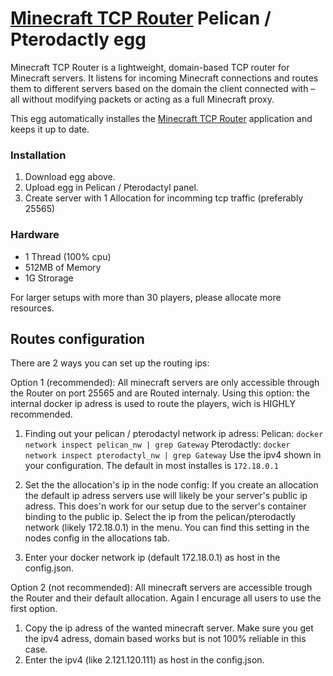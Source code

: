 # [Minecraft TCP Router](https://github.com/Lostes-Burger/MinecraftTcpRouter) Pelican / Pterodactly egg
Minecraft TCP Router is a lightweight, domain-based TCP router for Minecraft servers.
It listens for incoming Minecraft connections and routes them to different servers based on the domain the client connected with – all without modifying packets or acting as a full Minecraft proxy.

This egg automatically installes the [Minecraft TCP Router](https://github.com/Lostes-Burger/MinecraftTcpRouter) application and keeps it up to date.

### Installation
1. Download egg above.
2. Upload egg in Pelican / Pterodactyl panel.
3. Create server with 1 Allocation for incomming tcp traffic (preferably 25565)

### Hardware
- 1 Thread (100% cpu)
- 512MB of Memory 
- 1G Strorage

For larger setups with more than 30 players, please allocate more resources.

## Routes configuration
There are 2 ways you can set up the routing ips:

Option 1 (recommended):
All minecraft servers are only accessible through the Router on port 25565 and are Routed internaly.
Using this option: the internal docker ip adress is used to route the players, wich is HIGHLY recommended.

1. Finding out your pelican / pterodactyl network ip adress:
    Pelican: `docker network inspect pelican_nw | grep Gateway`
    Pterodactly: `docker network inspect pterodactyl_nw | grep Gateway`
    Use the ipv4 shown in your configuration. The default in most installes is `172.18.0.1`

2. Set the the allocation's ip in the node config:
    If you create an allocation the default ip adress servers use will likely be your server's public ip adress.
    This does'n work for our setup due to the server's container binding to the public ip.
    Select the ip from the pelican/pterodactly network (likely 172.18.0.1) in the menu.
    You can find this setting in the nodes config in the allocations tab.

3. Enter your docker network ip (default 172.18.0.1) as host in the config.json.

Option 2 (not recommended):
All minecraft servers are accessible trough the Router and their default allocation.
Again I encurage all users to use the first option.

1. Copy the ip adress of the wanted minecraft server. Make sure you get the ipv4 adress, domain based works but is not 100% reliable in this case.
2. Enter the ipv4 (like 2.121.120.111) as host in the config.json.